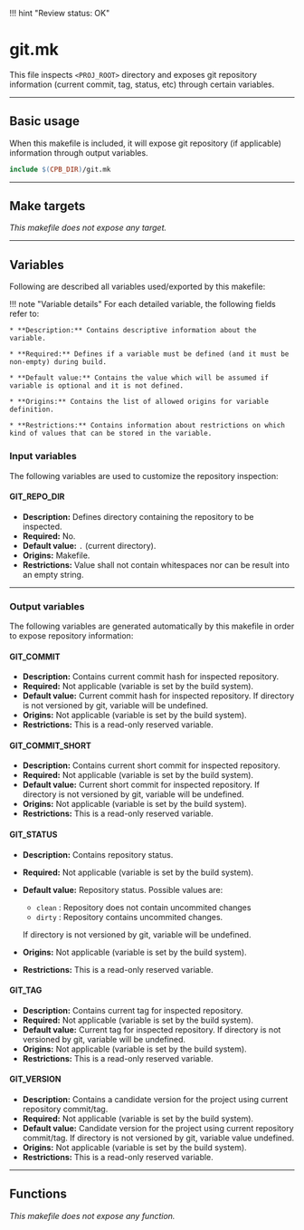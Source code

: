 !!! hint "Review status: OK"

# git.mk

This file inspects `<PROJ_ROOT>` directory and exposes git repository information (current commit, tag, status, etc) through certain variables.

--------------------------------------------------------------------------------

## Basic usage

When this makefile is included, it will expose git repository (if applicable) information through output variables.

```Makefile
include $(CPB_DIR)/git.mk
```

--------------------------------------------------------------------------------

## Make targets

_This makefile does not expose any target._

--------------------------------------------------------------------------------

## Variables

Following are described all variables used/exported by this makefile:

!!! note "Variable details"
    For each detailed variable, the following fields refer to:

    * **Description:** Contains descriptive information about the variable.

    * **Required:** Defines if a variable must be defined (and it must be non-empty) during build.

    * **Default value:** Contains the value which will be assumed if variable is optional and it is not defined.

    * **Origins:** Contains the list of allowed origins for variable definition.

    * **Restrictions:** Contains information about restrictions on which kind of values that can be stored in the variable.

### Input variables

The following variables are used to customize the repository inspection:

#### GIT_REPO_DIR

* **Description:** Defines directory containing the repository to be inspected.
* **Required:** No.
* **Default value:** `.` (current directory).
* **Origins:** Makefile.
* **Restrictions:** Value shall not contain whitespaces nor can be result into an empty string.

--------------------------------------------------------------------------------

### Output variables

The following variables are generated automatically by this makefile in order to expose repository information:

#### GIT_COMMIT

* **Description:** Contains current commit hash for inspected repository.
* **Required:** Not applicable (variable is set by the build system).
* **Default value:** Current commit hash for inspected repository. If directory is not versioned by git, variable will be undefined.
* **Origins:** Not applicable (variable is set by the build system).
* **Restrictions:** This is a read-only reserved variable.

#### GIT_COMMIT_SHORT

* **Description:** Contains current short commit for inspected repository.
* **Required:** Not applicable (variable is set by the build system).
* **Default value:** Current short commit for inspected repository. If directory is not versioned by git, variable will be undefined.
* **Origins:** Not applicable (variable is set by the build system).
* **Restrictions:** This is a read-only reserved variable.

#### GIT_STATUS

* **Description:** Contains repository status.
* **Required:** Not applicable (variable is set by the build system).
* **Default value:** Repository status. Possible values are:
    * `clean` : Repository does not contain uncommited changes
    * `dirty` : Repository contains uncommited changes.

    If directory is not versioned by git, variable will be undefined.

* **Origins:** Not applicable (variable is set by the build system).
* **Restrictions:** This is a read-only reserved variable.

#### GIT_TAG

* **Description:** Contains current tag for inspected repository.
* **Required:** Not applicable (variable is set by the build system).
* **Default value:** Current tag for inspected repository. If directory is not versioned by git, variable will be undefined.
* **Origins:** Not applicable (variable is set by the build system).
* **Restrictions:** This is a read-only reserved variable.

#### GIT_VERSION

* **Description:** Contains a candidate version for the project using current repository commit/tag.
* **Required:** Not applicable (variable is set by the build system).
* **Default value:** Candidate version for the project using current repository commit/tag. If directory is not versioned by git, variable value undefined.
* **Origins:** Not applicable (variable is set by the build system).
* **Restrictions:** This is a read-only reserved variable.

--------------------------------------------------------------------------------

## Functions

_This makefile does not expose any function._

